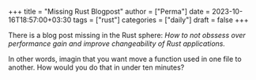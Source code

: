 +++
title = "Missing Rust Blogpost"
author = ["Perma"]
date = 2023-10-16T18:57:00+03:30
tags = ["rust"]
categories = ["daily"]
draft = false
+++

There is a blog post missing in the Rust sphere:
_How to not obssess over performance gain and improve changeability of Rust applications._

In other words, imagin that you want move a function used in one file to another.
How would you do that in under ten minutes?
